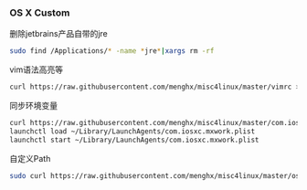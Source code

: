 ### OS X Custom

删除jetbrains产品自带的jre
```bash
sudo find /Applications/* -name *jre*|xargs rm -rf
```

vim语法高亮等
```bash
curl https://raw.githubusercontent.com/menghx/misc4linux/master/vimrc > ~/.vimrc
```

同步环境变量
```bash
curl https://raw.githubusercontent.com/menghx/misc4linux/master/com.iosxc.mxwork.plist > ~/Library/LaunchAgents/com.iosxc.mxwork.plist
launchctl load ~/Library/LaunchAgents/com.iosxc.mxwork.plist
launchctl start ~/Library/LaunchAgents/com.iosxc.mxwork.plist
```

自定义Path
```bash
sudo curl https://raw.githubusercontent.com/menghx/misc4linux/master/osxwork > /etc/path.d/go
```